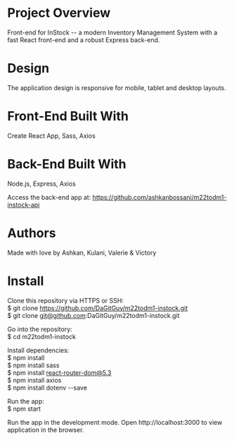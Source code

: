 # Project Overview
Front-end for InStock -- a modern Inventory Management System with a fast React front-end and a robust Express back-end. 

# Design
The application design is responsive for mobile, tablet and desktop layouts.

# Front-End Built With
Create React App, Sass, Axios 

# Back-End Built With
Node.js, Express, Axios

Access the back-end app at: https://github.com/ashkanbossani/m22todm1-instock-api 

# Authors
Made with love by Ashkan, Kulani, Valerie & Victory

# Install
Clone this repository via HTTPS or SSH:<br>
$ git clone https://github.com/DaGitGuy/m22todm1-instock.git <br>
$ git clone git@github.com:DaGitGuy/m22todm1-instock.git

Go into the repository:<br>
$ cd m22todm1-instock

Install dependencies:<br>
$ npm install <br>
$ npm install sass <br>
$ npm install react-router-dom@5.3 <br>
$ npm install axios <br>
$ npm install dotenv --save

Run the app:<br>
$ npm start

Run the app in the development mode. 
Open http://localhost:3000 to view application in the browser.
